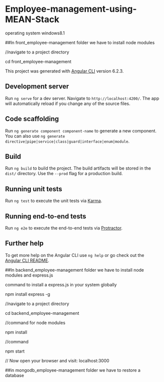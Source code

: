 # Employee-management-using-MEAN-Stack



operating system windows8.1

##In front_employee-management folder we have to install node modules

//navigate to a project directory

cd front_employee-management

This project was generated with [Angular CLI](https://github.com/angular/angular-cli) version 6.2.3.

## Development server

Run `ng serve` for a dev server. Navigate to `http://localhost:4200/`. The app will automatically reload if you change any of the source files.

## Code scaffolding

Run `ng generate component component-name` to generate a new component. You can also use `ng generate directive|pipe|service|class|guard|interface|enum|module`.

## Build

Run `ng build` to build the project. The build artifacts will be stored in the `dist/` directory. Use the `--prod` flag for a production build.

## Running unit tests

Run `ng test` to execute the unit tests via [Karma](https://karma-runner.github.io).

## Running end-to-end tests

Run `ng e2e` to execute the end-to-end tests via [Protractor](http://www.protractortest.org/).

## Further help

To get more help on the Angular CLI use `ng help` or go check out the [Angular CLI README](https://github.com/angular/angular-cli/blob/master/README.md).




##In backend_employee-management folder we have to install node modules and express.js

command to install a express.js in your system globally

npm install express -g

//navigate to a project directory

cd backend_employee-management

//command for node modules

npm install

//command

npm start

// Now open your browser and visit: localhost:3000


##in mongodb_employee-management folder we have to restore a database


